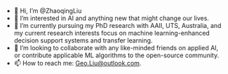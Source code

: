 - 👋 Hi, I’m @ZhaoqingLiu
- 👀 I’m interested in AI and anything new that might change our lives.
- 🌱 I’m currently pursuing my PhD research with AAII, UTS, Australia, and my current research interests focus on machine learning-enhanced decision support systems and transfer learning.
- 💞️ I’m looking to collaborate with any like-minded friends on applied AI, or contribute applicable ML algorithms to the open-source community. 
- 📫 How to reach me: Geo.Liu@outlook.com.

<!---
ZhaoqingLiu/ZhaoqingLiu is a ✨ special ✨ repository because its `README.md` (this file) appears on your GitHub profile.
You can click the Preview link to take a look at your changes.
--->
